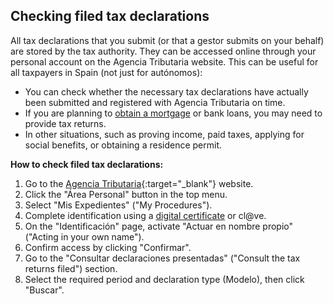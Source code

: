 ## Checking filed tax declarations

All tax declarations that you submit (or that a gestor submits on your behalf) are stored by the tax authority. They can
be accessed online through your personal account on the Agencia Tributaria website. This can be useful for all taxpayers
in Spain (not just for autónomos):

- You can check whether the necessary tax declarations have actually been submitted and registered with Agencia
  Tributaria on time.
- If you are planning to [obtain a mortgage](#obtaining-a-mortgage-in-spain-for-autónomo-my-experience-and-mistakes)
  or bank loans, you may need to provide tax returns.
- In other situations, such as proving income, paid taxes, applying for social benefits, or obtaining a residence
  permit.

**How to check filed tax declarations:**

1. Go to the [Agencia Tributaria](https://sede.agenciatributaria.gob.es){:target="_blank"} website.
2. Click the "Área Personal" button in the top menu.
3. Select "Mis Expedientes" ("My Procedures").
4. Complete identification using a [digital certificate](#obtaining-a-digital-certificate) or cl@ve.
5. On the "Identificación" page, activate "Actuar en nombre propio" ("Acting in your own name").
6. Confirm access by clicking "Confirmar".
7. Go to the "Consultar declaraciones presentadas" ("Consult the tax returns filed") section.
8. Select the required period and declaration type (Modelo), then click "Buscar".

